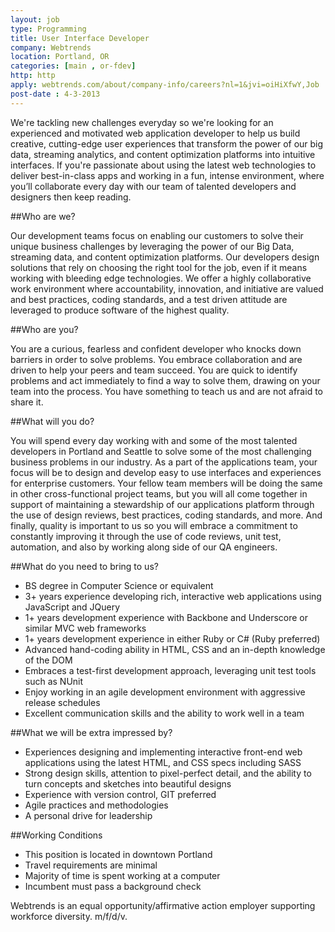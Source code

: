 ```yaml
---
layout: job
type: Programming
title: User Interface Developer
company: Webtrends
location: Portland, OR
categories: [main , or-fdev]
http: http
apply: webtrends.com/about/company-info/careers?nl=1&jvi=oiHiXfwY,Job
post-date : 4-3-2013
---
```


We're tackling new challenges everyday so we're looking for an experienced and motivated web application developer to help us build creative, cutting-edge user experiences that transform the power of our big data, streaming analytics, and content optimization platforms into intuitive interfaces. If you're passionate about using the latest web technologies to deliver best-in-class apps and working in a fun, intense environment, where you’ll collaborate every day with our team of talented developers and designers then keep reading.
  
##Who are we?

Our development teams focus on enabling our customers to solve their unique business challenges by leveraging the power of our Big Data, streaming data, and content optimization platforms. Our developers design solutions that rely on choosing the right tool for the job, even if it means working with bleeding edge technologies. We offer a highly collaborative work environment where accountability, innovation, and initiative are valued and best practices, coding standards, and a test driven attitude are leveraged to produce software of the highest quality.
 
##Who are you?

You are a curious, fearless and confident developer who knocks down barriers in order to solve problems. You embrace collaboration and are driven to help your peers and team succeed. You are quick to identify problems and act immediately to find a way to solve them, drawing on your team into the process. You have something to teach us and are not afraid to share it.
 
##What will you do?

You will spend every day working with and some of the most talented developers in Portland and Seattle to solve some of the most challenging business problems in our industry. As a part of the applications team, your focus will be to design and develop easy to use interfaces and experiences for enterprise customers. Your fellow team members will be doing the same in other cross-functional project teams, but you will all come together in support of maintaining a stewardship of our applications platform through the use of design reviews, best practices, coding standards, and more. And finally, quality is important to us so you will embrace a commitment to constantly improving it through the use of code reviews, unit test, automation, and also by working along side of our QA engineers.
 
##What do you need to bring to us?

* BS degree in Computer Science or equivalent
* 3+ years experience developing rich, interactive web applications using JavaScript and JQuery
* 1+ years development experience with Backbone and Underscore or similar MVC web frameworks
* 1+ years development experience in either Ruby or C# (Ruby preferred)
* Advanced hand-coding ability in HTML, CSS and an in-depth knowledge of the DOM
* Embraces a test-first development approach, leveraging unit test tools such as NUnit
* Enjoy working in an agile development environment with aggressive release schedules
* Excellent communication skills and the ability to work well in a team

##What we will be extra impressed by?

* Experiences designing and implementing interactive front-end web applications using the latest HTML, and CSS specs including SASS
* Strong design skills, attention to pixel-perfect detail, and the ability to turn concepts and sketches into beautiful designs
* Experience with version control, GIT preferred
* Agile practices and methodologies
* A personal drive for leadership

##Working Conditions

* This position is located in downtown Portland
* Travel requirements are minimal
* Majority of time is spent working at a computer
* Incumbent must pass a background check
 
Webtrends is an equal opportunity/affirmative action employer supporting workforce diversity. m/f/d/v.